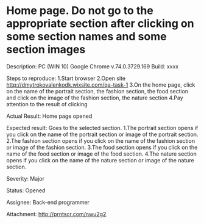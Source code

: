 # Home page. Do not go to the appropriate section after clicking on some section names and some section images

Description:
PC (WIN 10) Google Chrome v.74.0.3729.169 Build: xxxx

Steps to reproduce:
1.Start browser
2.Open site http://dmytrokovalenkodk.wixsite.com/qa-task-1
3.On the home page, click on the name of the portrait section, the fashion section, the food section and click on the image of the fashion section, the nature section
4.Pay attention to the result of clicking

Actual Result:
Home page opened

Expected result:
Goes to the selected section.
1.The portrait section opens if you click on the name of the portrait section or image of the portrait section.
2.The fashion section opens if you click on the name of the fashion section or image of the fashion section.
3.The food section opens if you click on the name of the food section or image of the food section.
4.The nature section opens if you click on the name of the nature section or image of the nature section.

Severity:
Major

Status:
Opened

Assignee:
Back-end programmer

Attachment:
http://prntscr.com/nwu2g2
